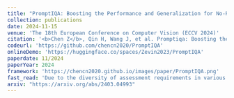 ```yaml
---
title: "PromptIQA: Boosting the Performance and Generalization for No-Reference Image Quality Assessment via Prompts"
collection: publications
date: 2024-11-15
venue: 'The 18th European Conference on Computer Vision (ECCV 2024)'
citation: '<b>Chen Z</b>, Qin H, Wang J, et al. Promptiqa: Boosting the performance and generalization for no-reference image quality assessment via prompts[C]//European Conference on Computer Vision. Springer, Cham, 2025: 247-264.'
codeurl: 'https://github.com/chencn2020/PromptIQA'
onlineDemo: 'https://huggingface.co/spaces/Zevin2023/PromptIQA'
paperdate: 11/2024
paperYear: 2024
framework: 'https://chencn2020.github.io/images/paper/PromptIQA.png'
fast_read: 'Due to the diversity of assessment requirements in various application scenarios for the IQA task, existing IQA methods struggle to directly adapt to these varied requirements after training. Thus, when facing new requirements, a typical approach is fine-tuning these models on datasets specifically created for those requirements. However, it is time-consuming to establish IQA datasets. In this work, we propose a Prompt-based IQA (PromptIQA) that can directly adapt to new requirements without fine-tuning after training. On one hand, it utilizes a short sequence of Image-Score Pairs (ISP) as prompts for targeted predictions, which significantly reduces the dependency on the data requirements. On the other hand, PromptIQA is trained on a mixed dataset with two proposed data augmentation strategies to learn diverse requirements, thus enabling it to effectively adapt to new requirements. Experiments indicate that the PromptIQA outperforms SOTA methods with higher performance and better generalization.'
arxiv: "https://arxiv.org/abs/2403.04993"
---
```


